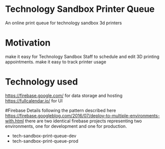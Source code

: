 # Technology Sandbox Printer Queue
An online print queue for technology sandbox 3d printers

# Motivation
make it easy for Technology Sandbox Staff to schedule and edit 3D printing appointments.
make it easy to track printer usage

# Technology used

https://firebase.google.com/ for data storage and hosting
https://fullcalendar.io/ for UI

#Firebase Details
following the pattern described here https://firebase.googleblog.com/2016/07/deploy-to-multiple-environments-with.html
there are two identical firebase projects representing two environments, one for development and one for production.

- tech-sandbox-print-queue-dev
- tech-sandbox-print-queue-prod
